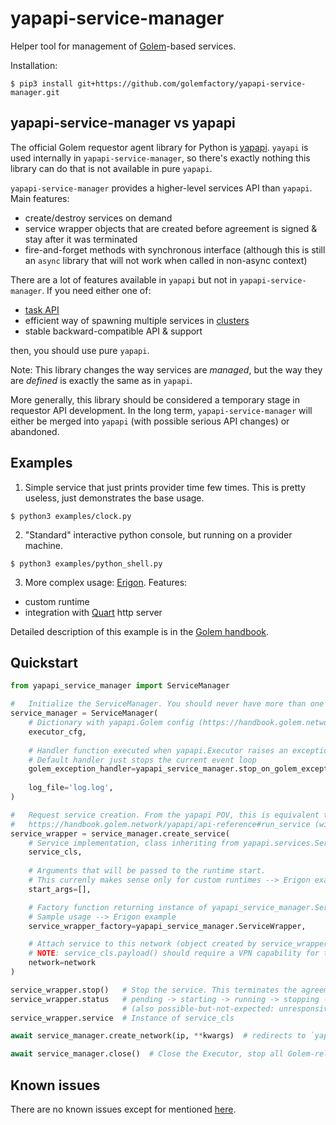 # yapapi-service-manager

Helper tool for management of [Golem](https://handbook.golem.network/)-based services.

Installation:

```
$ pip3 install git+https://github.com/golemfactory/yapapi-service-manager.git
```

## yapapi-service-manager vs yapapi

The official Golem requestor agent library for Python is [yapapi](https://github.com/golemfactory/yapapi).
`yayapi` is used internally in `yapapi-service-manager`, so there's exactly nothing this library can do that is not available in pure `yapapi`.

`yapapi-service-manager` provides a higher-level services API than `yapapi`. Main features:

* create/destroy services on demand
* service wrapper objects that are created before agreement is signed & stay after it was terminated
* fire-and-forget methods with synchronous interface (although this is still an `async` library that will not work when called in non-async context)

There are a lot of features available in `yapapi` but not in `yapapi-service-manager`. 
If you need either one of:

* [task API](https://handbook.golem.network/requestor-tutorials/task-processing-development)
* efficient way of spawning multiple services in [clusters](https://handbook.golem.network/yapapi/api-reference#cluster-objects)
* stable backward-compatible API & support

then, you should use pure `yapapi`.

Note: This library changes the way services are *managed*, but the way they are *defined* is exactly the same as in `yapapi`.

More generally, this library should be considered a temporary stage in requestor API development.
In the long term, `yapapi-service-manager` will either be merged into `yapapi` (with possible serious API changes) or abandoned.


## Examples

1. Simple service that just prints provider time few times. This is pretty useless, just demonstrates the base usage.


```
$ python3 examples/clock.py
```

2. "Standard" interactive python console, but running on a provider machine.
   

```
$ python3 examples/python_shell.py
```

3.  More complex usage: [Erigon](https://github.com/golemfactory/yagna-service-erigon). Features:

* custom runtime
* integration with [Quart](https://pgjones.gitlab.io/quart/) http server

Detailed description of this example is in the [Golem handbook](https://handbook.golem.network/requestor-tutorials/service-development/service-example-2-erigon).
    

## Quickstart


```python
from yapapi_service_manager import ServiceManager

#   Initialize the ServiceManager. You should never have more than one active ServiceManager.
service_manager = ServiceManager(
    # Dictionary with yapapi.Golem config (https://handbook.golem.network/yapapi/api-reference#_engine-objects)
    executor_cfg,  
    
    # Handler function executed when yapapi.Executor raises an exception
    # Default handler just stops the current event loop
    golem_exception_handler=yapapi_service_manager.stop_on_golem_exception,
    
    log_file='log.log',
)

#   Request service creation. From the yapapi POV, this is equivalent to
#   https://handbook.golem.network/yapapi/api-reference#run_service (with num_instances = 1)
service_wrapper = service_manager.create_service(
    # Service implementation, class inheriting from yapapi.services.Service
    service_cls,
    
    # Arguments that will be passed to the runtime start.
    # This currenly makes sense only for custom runtimes --> Erigon example
    start_args=[],

    # Factory function returning instance of yapapi_service_manager.ServiceWrapper
    # Sample usage --> Erigon example
    service_wrapper_factory=yapapi_service_manager.ServiceWrapper,

    # Attach service to this network (object created by service_wrapper.create_network)
    # NOTE: service_cls.payload() should require a VPN capability for this to work
    network=network
)

service_wrapper.stop()   # Stop the service. This terminates the agreement.
service_wrapper.status   # pending -> starting -> running -> stopping -> stopped
                         # (also possible-but-not-expected: unresponsive and failed)
service_wrapper.service  # Instance of service_cls

await service_manager.create_network(ip, **kwargs)  # redirects to `yapapi.Golem.create_network`

await service_manager.close()  # Close the Executor, stop all Golem-related work
```

## Known issues

There are no known issues except for mentioned [here](https://github.com/golemfactory/yapapi-service-manager/issues).
